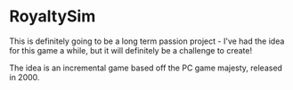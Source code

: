 # RoyaltySim
This is definitely going to be a long term passion project - I've had the idea for this game a while, but it will definitely be a challenge to create!

The idea is an incremental game based off the PC game majesty, released in 2000.
